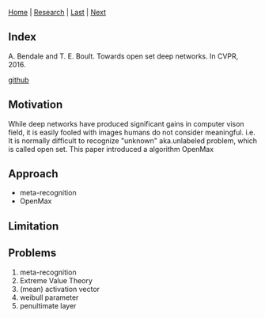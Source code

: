[Home](https://clojia.github.io/) | [Research](https://clojia.github.io/research/) | [Last](https://clojia.github.io/research/2018-08-IR-Open-Set-Recognition) | [Next](https://clojia.github.io/research/2018-08-IR-OpenMax)

## Index

A. Bendale and T. E. Boult. Towards open set deep networks.
In CVPR, 2016. 

[github](https://github.com/abhijitbendale/OSDN)

## Motivation

While deep networks have produced significant gains in computer vison field, it is easily fooled with images humans do not consider meaningful. i.e. It is normally difficult to recognize "unknown" aka.unlabeled problem, which is called open set. This paper introduced a algorithm OpenMax 

## Approach
- meta-recognition
- OpenMax

## Limitation 


## Problems
1. meta-recognition
2. Extreme Value Theory
3. (mean) activation vector
4. weibull parameter
5. penultimate layer
